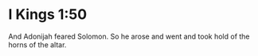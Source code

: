 # I Kings 1:50

And Adonijah feared Solomon. So he arose and went and took hold of the horns of the altar.
